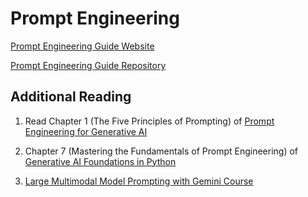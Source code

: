 # Prompt Engineering

[Prompt Engineering Guide Website](https://www.promptingguide.ai/)

[Prompt Engineering Guide Repository](https://github.com/dair-ai/Prompt-Engineering-Guide)


## Additional Reading

1. Read Chapter 1 (The Five Principles of Prompting) of [Prompt Engineering for Generative AI](https://www.oreilly.com/library/view/prompt-engineering-for/9781098153427/)

2. Chapter 7 (Mastering the Fundamentals of Prompt Engineering) of [Generative AI Foundations in Python](https://www.amazon.com/Generative-Foundations-Python-techniques-challenges/dp/1835460828/ref=sr_1_6)

3. [Large Multimodal Model Prompting with Gemini Course](https://www.deeplearning.ai/short-courses/large-multimodal-model-prompting-with-gemini/)

